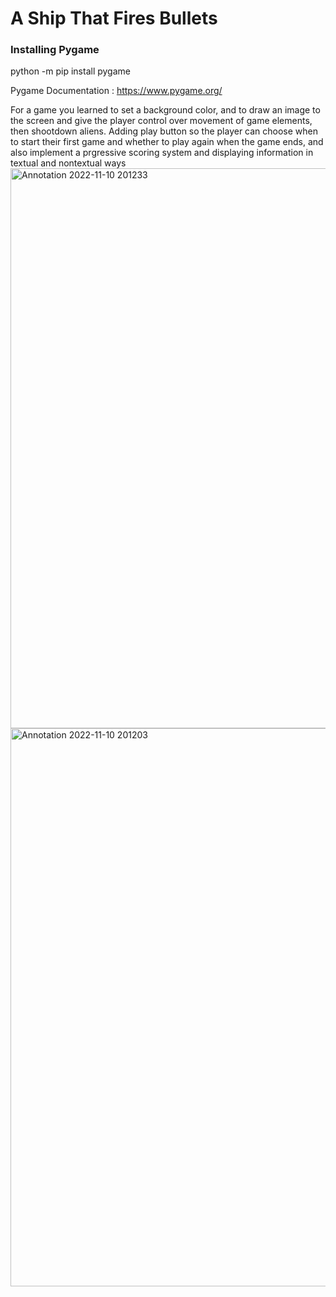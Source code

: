 # A Ship That Fires Bullets

### Installing Pygame
python -m pip install pygame

Pygame Documentation : https://www.pygame.org/

For a game  you learned to set a background color, and to draw an image to the screen and give the player control over movement of game elements, then shootdown aliens. Adding play button so the player can choose when to start their first game and whether to play again when the game ends, and also implement a prgressive scoring system and displaying information in textual and nontextual ways
<img width="896" alt="Annotation 2022-11-10 201233" src="https://user-images.githubusercontent.com/110078690/201093656-5598f10d-a2e1-4d8b-8a35-ce6720cbea5b.png">
<img width="893" alt="Annotation 2022-11-10 201203" src="https://user-images.githubusercontent.com/110078690/201093675-8dc95a4e-8a02-4124-b217-ce235067569b.png">
